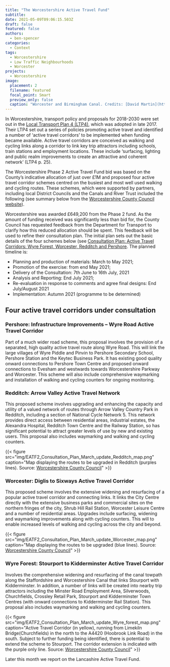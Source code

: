 ```yaml
---
title: "The Worcestershire Active Travel Fund"
subtitle: 
date: 2021-05-09T09:06:15.503Z
draft: false
featured: false
authors:
  - ben-spencer
categories:
  - Context
tags:
  - Worcestershire
  - Low Traffic Neighbourhoods
  - Worcester
projects:
  - Worcestershire
image:
  placement: 2
  filename: featured
  focal_point: Smart
  preview_only: false
  caption: "Worcester and Birmingham Canal. Credits: [David Martin](https://www.geograph.org.uk/photo/5199334) (CC By-SA)"
---
```


In Worcestershire, transport policy and proposals for 2018-2030 were set out in the [Local Transport Plan 4 (LTP4)](https://www.worcestershire.gov.uk/downloads/file/9024/worcestershire_local_transport_plan_4_2018-2030_-_adopted_2017), which was adopted in late 2017. Their LTP4 set out a series of policies promoting active travel and identified a number of ‘active travel corridors’ to be implemented when funding became available. Active travel corridors
are conceived as walking and cycling links along a corridor to link key trip attractors including schools, train stations and employment locations. These include ‘surfacing, lighting and public realm improvements to create an attractive and coherent network’ (LTP4 p. 25).

The Worcestershire Phase 2 Active Travel Fund bid was based on the County’s indicative allocation of just over £1M and proposed four active travel corridor schemes centred on the busiest and most well used walking and cycling routes. These schemes, which were supported by partners, including local District Councils and the Canals and River Trust included the following (see summary below from the [Worcestershire County Council website](https://www.worcestershire.gov.uk/info/20055/strategies_plans_and_bids/2248/emergency_active_travel_fund/3)).

Worcestershire was awarded £649,200 from the Phase 2 fund. As the amount of funding received was significantly less than bid for, the County Council has requested feedback from the Department for Transport to clarify how this reduced allocation should be spent. This feedback will be used to refine their consultation plan. The initial plan sets out the basic details of the four schemes below (see [Consultation Plan: Active Travel Corridors: Wyre Forest, Worcester, Redditch and Pershore](https://www.worcestershire.gov.uk/downloads/file/13354/consultation_plan_active_travel_corridors_wyre_forest_worcester_redditch_and_pershore). The planned timeline is:

* Planning and production of materials: March to May 2021;
* Promotion of the exercise: from end May 2021;
* Delivery of the Consultation: 7th June to 16th July, 2021
* Analysis and Reporting: End July 2021;
* Re-evaluation in response to comments and agree final designs: End July/August 2021
* Implementation: Autumn 2021 (programme to be determined)

## Four active travel corridors under consultation

### Pershore: Infrastructure Improvements – Wyre Road Active Travel Corridor

Part of a much wider road scheme, this proposal involves the provision of a separated, high quality active travel route along Wyre Road. This
will link the large villages of Wyre Piddle and Pinvin to Pershore Secondary School, Pershore Station and the Keytec Business Park. It has existing good quality onward connections to Pershore Town Centre and proposed onward connections to Evesham and westwards towards Worcestershire Parkway and Worcester. This scheme will also include comprehensive waymarking and installation of walking and cycling counters for ongoing monitoring.

### Redditch: Arrow Valley Active Travel Network

This proposed scheme involves upgrading and enhancing the capacity and utility of a valued network of routes through Arrow Valley Country Park in Redditch, including a section of National Cycle Network 5. This network provides direct access between residential areas, industrial estates, the Alexandra Hospital, Redditch Town Centre and the Railway Station, so has significant potential to attract greater levels of use by new and existing users. This proposal also includes waymarking and walking and cycling counters.

{{< figure src="img/EATF2_Consultation_Plan_March_update_Redditch_map.png" caption="Map displaying the routes to be upgraded in Redditch (purples lines). Source: [Worcestershire County Council](https://www.worcestershire.gov.uk/downloads/file/13354/consultation_plan_active_travel_corridors_wyre_forest_worcester_redditch_and_pershore)" >}}

### Worcester: Diglis to Sixways Active Travel Corridor

This proposed scheme involves the extensive widening and resurfacing of a popular active travel corridor and connecting links. It links the City Centre directly with the extensive business parks and commercial sites on the northern fringes of the city, Shrub Hill Rail Station, Worcester Leisure Centre and a number of residential areas. Upgrades include surfacing, widening and waymarking improvements along with cycling counters. This will to enable increased levels of walking and cycling across the city and beyond.

{{< figure src="img/EATF2_Consultation_Plan_March_update_Worcester_map.png" caption="Map displaying the routes to be upgraded (blue lines). Source: [Worcestershire County Council](https://www.worcestershire.gov.uk/downloads/file/13354/consultation_plan_active_travel_corridors_wyre_forest_worcester_redditch_and_pershore)" >}}

### Wyre Forest: Stourport to Kidderminster Active Travel Corridor

Involves the comprehensive widening and resurfacing of the canal towpath along the Staffordshire and Worcestershire Canal that links Stourport with Kidderminster. In addition, a number of links will be created into nearby trip attractors including the Minster Road Employment Area, Silverwoods,  Churchfields, Crossley Retail Park, Stourport and Kidderminster Town Centres (with onward connections to Kidderminster Rail Station). This proposal also includes waymarking and walking and cycling counters.


{{< figure src="img/EATF2_Consultation_Plan_March_update_Wyre_forest_map.png" caption="Active Travel Corridor (in yellow), running from Limekiln Bridge(Churchfields) in the north to the A4420 (Hoobrook Link Road) in the south.  Subject to further funding being identified, there is potential to extend the scheme to Stourport. The corridor extension is indicated with the purple only line. Source: [Worcestershire County Council](https://www.worcestershire.gov.uk/downloads/file/13354/consultation_plan_active_travel_corridors_wyre_forest_worcester_redditch_and_pershore)" >}}



Later this month we report on the Lancashire Active Travel Fund.

